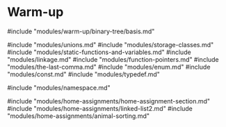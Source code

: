 # Warm-up
#include "modules/warm-up/binary-tree/basis.md"

#include "modules/unions.md"
#include "modules/storage-classes.md"
#include "modules/static-functions-and-variables.md"
#include "modules/linkage.md"
#include "modules/function-pointers.md"
#include "modules/the-last-comma.md"
#include "modules/enum.md"
#include "modules/const.md"
#include "modules/typedef.md"

#include "modules/namespace.md"

#include "modules/home-assignments/home-assignment-section.md"
#include "modules/home-assignments/linked-list2.md"
#include "modules/home-assignments/animal-sorting.md"
